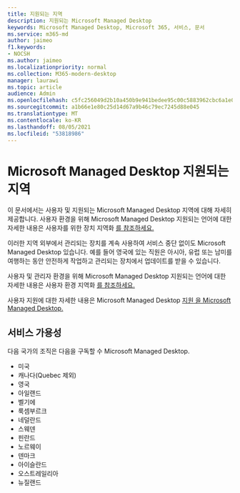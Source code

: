 ```yaml
---
title: 지원되는 지역
description: 지원되는 Microsoft Managed Desktop
keywords: Microsoft Managed Desktop, Microsoft 365, 서비스, 문서
ms.service: m365-md
author: jaimeo
f1.keywords:
- NOCSH
ms.author: jaimeo
ms.localizationpriority: normal
ms.collection: M365-modern-desktop
manager: laurawi
ms.topic: article
audience: Admin
ms.openlocfilehash: c5fc256049d2b10a450b9e941bedee95c00c5883962cbc6a1e08db12e312399b
ms.sourcegitcommit: a1b66e1e80c25d14d67a9b46c79ec7245d88e045
ms.translationtype: MT
ms.contentlocale: ko-KR
ms.lasthandoff: 08/05/2021
ms.locfileid: "53818986"
---
```

# <a name="microsoft-managed-desktop-supported-regions"></a>Microsoft Managed Desktop 지원되는 지역

이 문서에서는 사용자 및 지원되는 Microsoft Managed Desktop 지역에 대해 자세히 제공합니다. 사용자 환경을 위해 Microsoft Managed Desktop 지원되는 언어에 대한 자세한 내용은 사용자를 위한 장치 지역화 [를 참조하세요.](../get-started/localization.md)

이러한 지역 외부에서 관리되는 장치를 계속 사용하여 서비스 중단 없이도 Microsoft Managed Desktop 있습니다. 예를 들어 영국에 있는 직원은 아시아, 유럽 또는 남미를 여행하는 동안 안전하게 작업하고 관리되는 장치에서 업데이트를 받을 수 있습니다.

사용자 및 관리자 환경을 위해 Microsoft Managed Desktop 지원되는 언어에 대한 자세한 내용은 사용자 환경 지역화 [를 참조하세요.](../get-started/localization.md)

사용자 지원에 대한 자세한 내용은 Microsoft Managed Desktop [지원 을 Microsoft Managed Desktop.](support.md)

## <a name="availability-of-the-service"></a>서비스 가용성

다음 국가의 조직은 다음을 구독할 수 Microsoft Managed Desktop.

- 미국
- 캐나다(Quebec 제외)
- 영국
- 아일랜드
- 벨기에
- 룩셈부르크
- 네덜란드
- 스웨덴
- 핀란드
- 노르웨이
- 덴마크
- 아이슬란드
- 오스트레일리아
- 뉴질랜드

